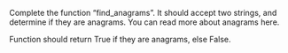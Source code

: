 Complete the function “find_anagrams”. It should accept two strings, and determine if they are anagrams. You can read more about anagrams here.

Function should return True if they are anagrams, else False.